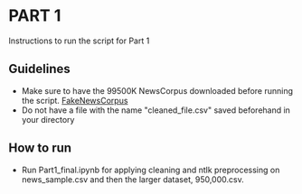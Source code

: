 # PART 1

Instructions to run the script for Part 1

## Guidelines
 -  Make sure to have the 99500K NewsCorpus downloaded before running the script. [FakeNewsCorpus](https://github.com/several27/FakeNewsCorpus/tree/master)
- Do not have a file with the name "cleaned_file.csv" saved beforehand in your directory

## How to run
- Run Part1_final.ipynb for applying cleaning and ntlk preprocessing on news_sample.csv and then the larger dataset, 950,000.csv. 
